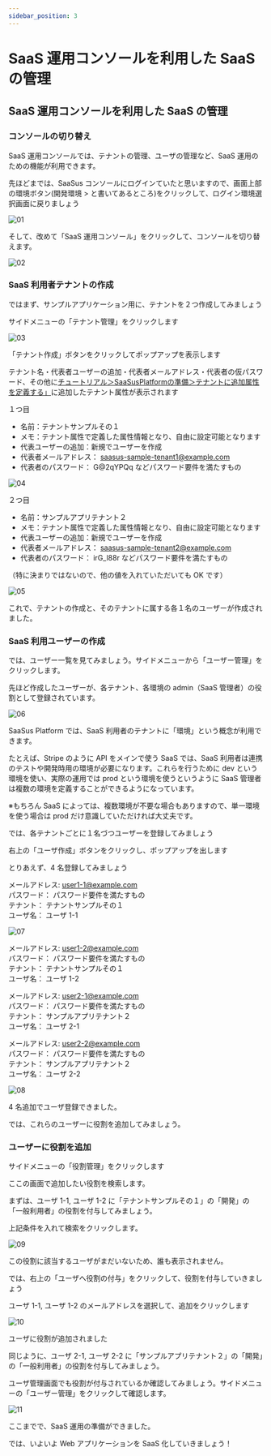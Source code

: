 ```yaml
---
sidebar_position: 3
---
```


# SaaS 運用コンソールを利用した SaaS の管理

## SaaS 運用コンソールを利用した SaaS の管理

### コンソールの切り替え

SaaS 運用コンソールでは、テナントの管理、ユーザの管理など、SaaS 運用のための機能が利用できます。

先ほどまでは、SaaSus コンソールにログインていたと思いますので、画面上部の環境ボタン(開発環境 > と書いてあるところ)をクリックして、ログイン環境選択画面に戻りましょう

![01](/ja/img/tutorial/saas-management-using-the-saas-operation-console-01.png)

そして、改めて「SaaS 運用コンソール」をクリックして、コンソールを切り替えます。

![02](/ja/img/tutorial/saas-management-using-the-saas-operation-console-02.png)

### SaaS 利用者テナントの作成

ではまず、サンプルアプリケーション用に、テナントを２つ作成してみましょう

サイドメニューの「テナント管理」をクリックします

![03](/ja/img/tutorial/saas-management-using-the-saas-operation-console-03.png)

「テナント作成」ボタンをクリックしてポップアップを表示します

テナント名・代表者ユーザーの追加・代表者メールアドレス・代表者の仮パスワード、その他に[チュートリアル＞SaaSusPlatformの準備＞テナントに追加属性を定義する」](./prepare-saas-platform#ユーザに追加属性を定義する)に追加したテナント属性が表示されます


１つ目

- 名前：テナントサンプルその１
- メモ：テナント属性で定義した属性情報となり、自由に設定可能となります
- 代表ユーザーの追加：新規でユーザーを作成
- 代表者メールアドレス： [saasus-sample-tenant1@example.com](mailto:saasus-sample-tenant1@example.com)
- 代表者のパスワード： G@2qYPQq などパスワード要件を満たすもの

![04](/ja/img/tutorial/saas-management-using-the-saas-operation-console-04.png)

２つ目

- 名前：サンプルアプリテナント２
- メモ：テナント属性で定義した属性情報となり、自由に設定可能となります
- 代表ユーザーの追加：新規でユーザーを作成
- 代表者メールアドレス： [saasus-sample-tenant2@example.com](mailto:saasus-sample-tenant2@example.com)
- 代表者のパスワード： irG_l88r などパスワード要件を満たすもの

（特に決まりではないので、他の値を入れていただいても OK です）

![05](/ja/img/tutorial/saas-management-using-the-saas-operation-console-05.png)

これで、テナントの作成と、そのテナントに属する各１名のユーザーが作成されました。

### SaaS 利用ユーザーの作成

では、ユーザー一覧を見てみましょう。サイドメニューから「ユーザー管理」をクリックします。

先ほど作成したユーザーが、各テナント、各環境の admin（SaaS 管理者）の役割として登録されています。

![06](/ja/img/tutorial/saas-management-using-the-saas-operation-console-06.png)

SaaSus Platform では、SaaS 利用者のテナントに「環境」という概念が利用できます。

たとえば、Stripe のように API をメインで使う SaaS では、SaaS 利用者は連携のテストや開発時用の環境が必要になります。これらを行うために dev という環境を使い、実際の運用では prod という環境を使うというように SaaS 管理者は複数の環境を定義することができるようになっています。

※もちろん SaaS によっては、複数環境が不要な場合もありますので、単一環境を使う場合は prod だけ意識していただければ大丈夫です。

では、各テナントごとに１名づつユーザーを登録してみましょう

右上の「ユーザ作成」ボタンをクリックし、ポップアップを出します

とりあえず、4 名登録してみましょう

メールアドレス: [user1-1@example.com](mailto:user1-1@example.com)  
パスワード： パスワード要件を満たすもの  
テナント： テナントサンプルその１  
ユーザ名： ユーザ 1-1

![07](/ja/img/tutorial/saas-management-using-the-saas-operation-console-07.png)

メールアドレス: [user1-2@example.com](mailto:user1-2@example.com)  
パスワード： パスワード要件を満たすもの  
テナント： テナントサンプルその１  
ユーザ名： ユーザ 1-2

メールアドレス: [user2-1@example.com](mailto:user2-1@example.com)  
パスワード： パスワード要件を満たすもの  
テナント： サンプルアプリテナント２  
ユーザ名： ユーザ 2-1

メールアドレス: [user2-2@example.com](mailto:user2-2@example.com)  
パスワード： パスワード要件を満たすもの  
テナント： サンプルアプリテナント２  
ユーザ名： ユーザ 2-2

![08](/ja/img/tutorial/saas-management-using-the-saas-operation-console-08.png)

4 名追加でユーザ登録できました。

では、これらのユーザーに役割を追加してみましょう。

### ユーザーに役割を追加

サイドメニューの「役割管理」をクリックします

ここの画面で追加したい役割を検索します。

まずは、ユーザ 1-1, ユーザ 1-2 に「テナントサンプルその１」の「開発」の「一般利用者」の役割を付与してみましょう。

上記条件を入れて検索をクリックします。

![09](/ja/img/tutorial/saas-management-using-the-saas-operation-console-09.png)

この役割に該当するユーザがまだいないため、誰も表示されません。

では、右上の「ユーザへ役割の付与」をクリックして、役割を付与していきましょう

ユーザ 1-1, ユーザ 1-2 のメールアドレスを選択して、追加をクリックします

![10](/ja/img/tutorial/saas-management-using-the-saas-operation-console-10.png)

ユーザに役割が追加されました

同じように、ユーザ 2-1, ユーザ 2-2 に「サンプルアプリテナント２」の「開発」の「一般利用者」の役割を付与してみましょう。

ユーザ管理画面でも役割が付与されているか確認してみましょう。サイドメニューの「ユーザー管理」をクリックして確認します。

![11](/ja/img/tutorial/saas-management-using-the-saas-operation-console-11.png)

ここまでで、SaaS 運用の準備ができました。

では、いよいよ Web アプリケーションを SaaS 化していきましょう！
